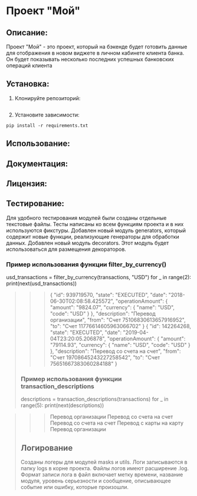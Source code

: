 # Проект "Мой"

## Описание:

Проект "Мой" - это проект, который на бэкенде будет готовить данные для отображения в новом виджете в личном кабинете клиента банка. Он будет показывать несколько последних успешных банковских операций клиента 

## Установка:

1. Клонируйте репозиторий:
```

```

2. Установите зависимости:
```
pip install -r requirements.txt
```
## Использование:

## Документация:

## Лицензия:

## Тестирование:
Для удобного тестирования модулей были созданы отдельные текстовые файлы. Тесты написаны ко всем функциям проекта и в них используются фикстуры. 
Добавлен новый модуль generators, который содержит новые функции, реализующие генераторы для обработки данных. Добавлен новый модуль 
decorators. Этот модуль будет использоваться для размещения декораторов.
### Пример использования функции filter_by_currency()
usd_transactions = filter_by_currency(transactions, "USD")
for _ in range(2):
    print(next(usd_transactions))

>>> {
          "id": 939719570,
          "state": "EXECUTED",
          "date": "2018-06-30T02:08:58.425572",
          "operationAmount": {
              "amount": "9824.07",
              "currency": {
                  "name": "USD",
                  "code": "USD"
              }
          },
          "description": "Перевод организации",
          "from": "Счет 75106830613657916952",
          "to": "Счет 11776614605963066702"
      }
      {
              "id": 142264268,
              "state": "EXECUTED",
              "date": "2019-04-04T23:20:05.206878",
              "operationAmount": {
                  "amount": "79114.93",
                  "currency": {
                      "name": "USD",
                      "code": "USD"
                  }
              },
              "description": "Перевод со счета на счет",
              "from": "Счет 19708645243227258542",
              "to": "Счет 75651667383060284188"
       }
>### Пример использования функции transaction_descriptions
> descriptions = transaction_descriptions(transactions)
for _ in range(5):
    print(next(descriptions))

>>> Перевод организации
    Перевод со счета на счет
    Перевод со счета на счет
    Перевод с карты на карту
    Перевод организации
> ## Логирование
> Созданы логеры для модулей masks и utils.
Логи записываются в папку logs в корне проекта. Файлы логов имеют расширение .log.
Формат записи лога в файл включает метку времени, название модуля, уровень серьезности и сообщение, описывающее событие или ошибку, которые произошли.
